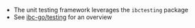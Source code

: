 * The unit testing framework leverages the `ibctesting` package 
* See [ibc-go/testing](https://github.com/cosmos/ibc-go/tree/main/testing) for an overview